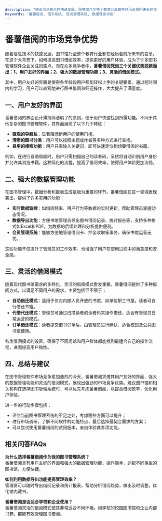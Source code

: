 ```yaml
---
description: "随着信息技术的快速发展，图书馆乃至整个教育行业都在经历着前所未有的变革。在这个大背景下，如何提高图书借阅效率，提供更好的用户体验，成为了许多图书管理软件企业关注的焦点。而在众多竞争者中，**番薯借阅凭借三个关键优势脱颖而出：1、用户友好的界面；2、强大的数据管理功能；3、灵活的借阅模式。**"
keywords: "番薯借阅, 借书系统, 借阅管理系统, 数据导出功能"
---
```

# 番薯借阅的市场竞争优势

随着信息技术的快速发展，图书馆乃至整个教育行业都在经历着前所未有的变革。在这个大背景下，如何提高图书借阅效率，提供更好的用户体验，成为了许多图书管理软件企业关注的焦点。而在众多竞争者中，**番薯借阅凭借三个关键优势脱颖而出：1、用户友好的界面；2、强大的数据管理功能；3、灵活的借阅模式。**

其中，用户友好的界面是使得各年龄段用户都能轻松上手的关键要素。通过短时间内的学习，用户可以直观地进行图书借阅和归还操作，大大提升了满意度。

## 一、用户友好的界面

番薯借阅的界面设计秉持简洁明了的原则，便于用户快速找到所需功能。不同于其他复杂的图书管理软件，其界面展现了以下几个特征：

- **直观的导航栏**：显著降低新用户的使用门槛。
- **清晰的图书分类**：用户可以按照主题或作者等多种方式进行查找。
- **易用的搜索功能**：用户只需输入关键词，即可快速定位到想要借阅的书籍。

例如，在进行自助借阅时，用户只需扫描自己的读者码，系统将自动识别用户身份并允许其浏览书籍。这种简化的流程，提高了借阅效率，使得用户体验更加流畅。

## 二、强大的数据管理功能

在图书管理中，数据分析和报表生成是极为重要的环节。番薯借阅在这一领域表现突出，提供了许多实用的功能：

- **实时数据监控**：如借阅频率、用户行为等数据的实时更新，帮助管理员掌握动态情况。
- **数据导出功能**：方便书馆管理员导出图书借阅记录、统计报告等，支持多种格式如Excel和PDF，为数据的后续处理和分析提供便利。
- **会员管理系统**：能够方便地管理借阅卡、押金收取等事务，确保书馆运营无忧。

这些功能不仅提升了管理员的工作效率，也增强了用户在使用过程中的满意度和安全感。

## 三、灵活的借阅模式

随着现代图书馆需求的多样化，灵活的借阅模式愈发重要。番薯借阅提供了多种借阅方式，以满足不同用户的需求，主要包括但不限于：

- **自助借还模式**：适用于仅对内部人员开放的书馆，如单位职工书屋，读者可自行借还书籍。
- **代借代还模式**：管理员可通过扫描读者的读者码来操作借还，适合有管理员日常运营的模式。
- **订单借还模式**：读者提交借书订单后，由管理员进行确认，适合校园及公共图书馆使用。

各类借阅模式的设置，确保了不同场馆和用户群体都能找到最适合自己的操作流程，进而提高用户粘性。

## 四、总结与建议

在图书管理软件市场竞争愈加激烈的今天，番薯借阅凭借其用户友好的界面、强大的数据管理功能和灵活的借阅模式，展现出强劲的市场竞争优势。建议图书馆和相关机构在选择图书管理系统时，可以优先考虑番薯借阅，以提高借阅效率，优化用户体验。

进一步的行动步骤包括：

- 评估当前图书管理系统的不足之处，考虑哪些方面可以提升；
- 进行市场调研，了解不同软件的功能特点，最后选择最契合需求的方案；
- 可以尝试使用番薯借阅的试用版本，亲自体验其各项功能。

## 相关问答FAQs

**为什么选择番薯借阅作为我的图书管理系统？**  
番薯借阅具有用户友好的界面和强大的数据管理功能，操作简单，适配不同类型的图书馆，方便快捷。

**如何利用数据导出功能提高管理效率？**  
管理员可以随时导出借阅记录和统计报表，帮助分析借阅趋势，做出及时调整，优化馆内藏书。

**番薯借阅是否适合学校和企业使用？**  
番薯借阅灵活的借阅模式使其非常适合不同环境，如学校的校园图书馆和企业内部书苑，都能有效管理图书借阅。
